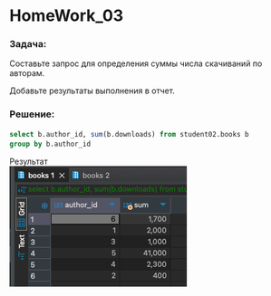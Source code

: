# HomeWork_03

### Задача:
Составьте запрос для определения суммы числа скачиваний по авторам.

Добавьте результаты выполнения в отчет.


### Решение:
```sql
select b.author_id, sum(b.downloads) from student02.books b 
group by b.author_id 
```
Результат<br/>
![Результат](result.png)